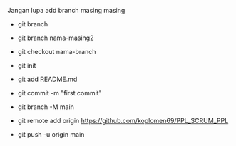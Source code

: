Jangan lupa add branch masing masing

- git branch
- git branch nama-masing2
- git checkout nama-branch


- git init
- git add README.md
- git commit -m "first commit"
- git branch -M main
- git remote add origin https://github.com/koplomen69/PPL_SCRUM_PPL
- git push -u origin main

